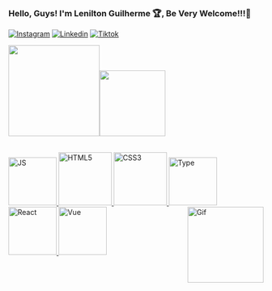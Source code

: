 
### Hello, Guys! I'm Lenilton Guilherme 🏆, Be Very Welcome!!!🚀 

[![Instagram](https://img.shields.io/badge/Instagram-E4405F?style=for-the-badge&logo=instagram&logoColor=white
)](https://www.instagram.com/leniltonguilherme/)
[![Linkedin](https://img.shields.io/badge/LinkedIn-0077B5?style=for-the-badge&logo=linkedin&logoColor=white
)](https://www.linkedin.com/in/lenilton-guilherme/)
[![Tiktok](https://img.shields.io/badge/TikTok-000000?style=for-the-badge&logo=tiktok&logoColor=white
)](https://www.tiktok.com/@leniltonguilherme)

<table>
  <img height="180em" src="https://github-readme-stats.vercel.app/api?username=leniltonguilherme&show_icons=true&theme=tokyonight&include_all_commits=true&count_private=true"/>
  <img height="130em" src="https://github-readme-stats.vercel.app/api/top-langs/?username=leniltonguilherme&layout=compact&langs_count=6&theme=tokyonight"/>
</table>
<table>
  <a href="https://github.com/leniltonguilherme">
  <img src="https://upload.wikimedia.org/wikipedia/commons/thumb/6/6a/JavaScript-logo.png/800px-JavaScript-logo.png" width="95" alt="JS">
  <img src="https://img.icons8.com/color/2x/html-5.png" width="105" alt="HTML5">
  <img src="https://img.icons8.com/color/2x/css3.png" width="105" alt="CSS3">
  <img src="https://upload.wikimedia.org/wikipedia/commons/thumb/4/4c/Typescript_logo_2020.svg/2048px-Typescript_logo_2020.svg.png" width="95" alt="Type">
  <img src="https://upload.wikimedia.org/wikipedia/commons/thumb/a/a7/React-icon.svg/2300px-React-icon.svg.png" width="95" alt="React">
  <img src="https://img.icons8.com/color/2x/vue-js.png" width="95" alt="Vue">
  <img align="right" src="https://gifdb.com/images/high/gojo-satoru-escaping-home-idxdpobl78i7wgqk.webp" width="150" alt="Gif">
  
</table>







